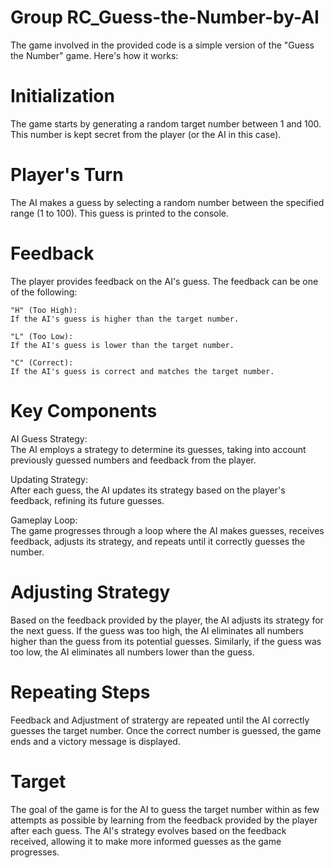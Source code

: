 # Group RC_Guess-the-Number-by-AI

The game involved in the provided code is a simple version of the "Guess the Number" game. Here's how it works:

# Initialization 
The game starts by generating a random target number between 1 and 100. This number is kept secret from the player (or the AI in this case).

# Player's Turn 
The AI makes a guess by selecting a random number between the specified range (1 to 100). This guess is printed to the console.

# Feedback 
The player provides feedback on the AI's guess. The feedback can be one of the following:

    "H" (Too High): 
    If the AI's guess is higher than the target number.
    
    "L" (Too Low):
    If the AI's guess is lower than the target number.
    
    "C" (Correct):
    If the AI's guess is correct and matches the target number.

# Key Components

AI Guess Strategy:  
The AI employs a strategy to determine its guesses, taking into account previously guessed numbers and feedback from the player.
 
Updating Strategy:  
After each guess, the AI updates its strategy based on the player's feedback, refining its future guesses.
 
Gameplay Loop:  
The game progresses through a loop where the AI makes guesses, receives feedback, adjusts its strategy, and repeats until it correctly guesses the number.
    
# Adjusting Strategy
Based on the feedback provided by the player, the AI adjusts its strategy for the next guess. If the guess was too high, the AI eliminates all numbers higher than the guess from its potential guesses. Similarly, if the guess was too low, the AI eliminates all numbers lower than the guess.

# Repeating Steps
Feedback and Adjustment of stratergy are repeated until the AI correctly guesses the target number. Once the correct number is guessed, the game ends and a victory message is displayed.

# Target
The goal of the game is for the AI to guess the target number within as few attempts as possible by learning from the feedback provided by the player after each guess. The AI's strategy evolves based on the feedback received, allowing it to make more informed guesses as the game progresses.
